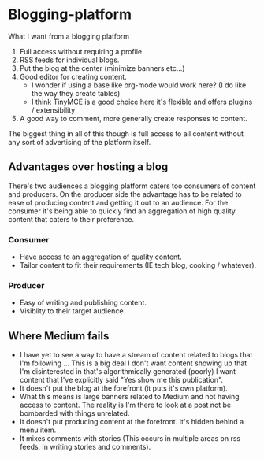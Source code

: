 # Blogging-platform
What I want from a blogging platform

1. Full access without requiring a profile.
2. RSS feeds for individual blogs.
3. Put the blog at the center (minimize banners etc...)
4. Good editor for creating content.
   - I wonder if using a base like org-mode would work here? (I do like the way they create tables)
   - I think TinyMCE is a good choice here it's flexible and offers plugins / extensibility
5. A good way to comment, more generally create responses to content.

The biggest thing in all of this though is full access to all content without any sort of advertising of the platform itself.

## Advantages over hosting a blog
There's two audiences a blogging platform caters too consumers of content and producers. 
On the producer side the advantage has to be related to ease of producing content and getting it out to an audience.
For the consumer it's being able to quickly find an aggregation of high quality content that caters to their preference.

### Consumer
- Have access to an aggregation of quality content.
- Tailor content to fit their requirements (IE tech blog, cooking / whatever).
### Producer
- Easy of writing and publishing content.
- Visiblity to their target audience

## Where Medium fails
- I have yet to see a way to have a stream of content related to blogs that I'm following ... This is a big deal I don't want content showing up that I'm disinterested in that's algorithmically generated (poorly) I want content that I've explicitly said "Yes show me this publication".
- It doesn't put the blog at the forefront (it puts it's own platform).
- What this means is large banners related to Medium and not having access to content. The reality is I'm there to look at a post not be bombarded with things unrelated.
- It doesn't put producing content at the forefront. It's hidden behind a menu item.
- It mixes comments with stories (This occurs in multiple areas on rss feeds, in writing stories and comments).

